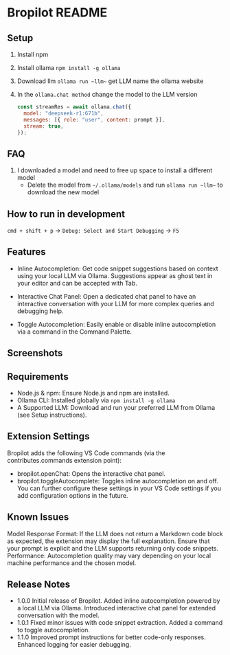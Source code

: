 # Bropilot README

## Setup

1. Install npm
2. Install ollama `npm install -g ollama`
3. Download llm `ollama run ~llm~` get LLM name the ollama website
4. In the `ollama.chat method` change the model to the LLM version

   ```javascript
   const streamRes = await ollama.chat({
     model: "deepseek-r1:671b",
     messages: [{ role: "user", content: prompt }],
     stream: true,
   });
   ```

## FAQ

1. I downloaded a model and need to free up space to install a different model
   - Delete the model from `~/.ollama/models` and run `ollama run ~llm~` to download the new model

## How to run in development

`cmd + shift + p` -> `Debug: Select and Start Debugging` -> `F5`

## Features

- Inline Autocompletion:
  Get code snippet suggestions based on context using your local LLM via Ollama. Suggestions appear as ghost text in your editor and can be accepted with Tab.

- Interactive Chat Panel:
  Open a dedicated chat panel to have an interactive conversation with your LLM for more complex queries and debugging help.

- Toggle Autocompletion:
  Easily enable or disable inline autocompletion via a command in the Command Palette.

## Screenshots

## Requirements

- Node.js & npm: Ensure Node.js and npm are installed.
- Ollama CLI: Installed globally via `npm install -g ollama`
- A Supported LLM: Download and run your preferred LLM from Ollama (see Setup instructions).

## Extension Settings

Bropilot adds the following VS Code commands (via the contributes.commands extension point):

- bropilot.openChat: Opens the interactive chat panel.
- bropilot.toggleAutocomplete: Toggles inline autocompletion on and off.
  You can further configure these settings in your VS Code settings if you add configuration options in the future.

## Known Issues

Model Response Format:
If the LLM does not return a Markdown code block as expected, the extension may display the full explanation. Ensure that your prompt is explicit and the LLM supports returning only code snippets.
Performance:
Autocompletion quality may vary depending on your local machine performance and the chosen model.

## Release Notes

- 1.0.0
    Initial release of Bropilot.
Added inline autocompletion powered by a local LLM via Ollama.
Introduced interactive chat panel for extended conversation with the model.
- 1.0.1
Fixed minor issues with code snippet extraction.
Added a command to toggle autocompletion.
- 1.1.0
Improved prompt instructions for better code-only responses.
Enhanced logging for easier debugging.
